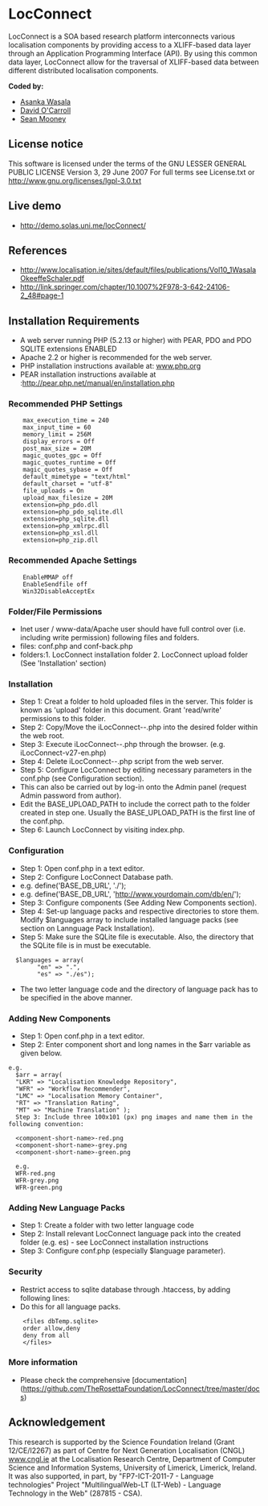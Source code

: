 # LocConnect
LocConnect is a SOA based research platform interconnects various localisation components by providing access to a XLIFF-based data layer through an Application Programming Interface (API). By using this common data layer, LocConnect allow for the traversal of XLIFF-based data between different distributed localisation components.

**Coded by:**
* [Asanka Wasala](https://github.com/Wasala)
* [David O'Carroll](https://github.com/spaceindaver)
* [Sean Mooney](https://github.com/SeanMooney) 

## License notice
This software is licensed under the terms of the GNU LESSER GENERAL PUBLIC LICENSE Version 3, 29 June 2007 For full terms see License.txt or http://www.gnu.org/licenses/lgpl-3.0.txt

## Live demo 
* http://demo.solas.uni.me/locConnect/

## References
* http://www.localisation.ie/sites/default/files/publications/Vol10_1WasalaOkeeffeSchaler.pdf 
* http://link.springer.com/chapter/10.1007%2F978-3-642-24106-2_48#page-1

## Installation Requirements
* A web server running PHP (5.2.13 or higher) with PEAR, PDO and PDO SQLITE extensions ENABLED
* Apache 2.2 or higher is recommended for the web server.
* PHP installation instructions available at: www.php.org
*	PEAR installation instructions available at :http://pear.php.net/manual/en/installation.php
	
###	Recommended PHP Settings
```	
	max_execution_time = 240     
	max_input_time = 60	
	memory_limit = 256M     
	display_errors = Off
	post_max_size = 20M
	magic_quotes_gpc = Off
	magic_quotes_runtime = Off
	magic_quotes_sybase = Off
	default_mimetype = "text/html"
	default_charset = "utf-8"
	file_uploads = On
	upload_max_filesize = 20M
	extension=php_pdo.dll
	extension=php_pdo_sqlite.dll
	extension=php_sqlite.dll
	extension=php_xmlrpc.dll
	extension=php_xsl.dll
	extension=php_zip.dll
```
### Recommended Apache Settings
```
	EnableMMAP off
	EnableSendfile off
	Win32DisableAcceptEx 
```
	
### Folder/File Permissions
* Inet user / www-data/Apache user should have full control over  (i.e. including write permission) following files and folders.
* files: conf.php and conf-back.php
* folders:1. LocConnect installation folder	2. LocConnect upload folder (See 'Installation' section)
	
### Installation
*  Step 1: Creat a folder to hold uploaded files in the server. This folder is known as 'upload' folder in this document. Grant 'read/write' permissions to this folder.
*  Step 2: Copy/Move the iLocConnect-<version>-<language>.php into the desired folder within the web root.
*  Step 3: Execute iLocConnect-<version>-<language>.php through the browser. (e.g. iLocConnect-v27-en.php)
*  Step 4: Delete iLocConnect-<version>-<language>.php script from the web server.
*  Step 5: Configure LocConnect by editing necessary parameters in the conf.php (see Configuration section).
*	This can also be carried out by log-in onto the Admin panel (request Admin password from author).
* Edit the BASE_UPLOAD_PATH to include the correct path to the folder created in step one. Usually the BASE_UPLOAD_PATH is the first line of the conf.php.
* Step 6: Launch LocConnect by visiting index.php.
  
###  Configuration
*  Step 1: Open conf.php in a text editor.
*  Step 2: Configure LocConnect Database path.
*  e.g. define('BASE_DB_URL', './');
*  e.g. define('BASE_DB_URL', 'http://www.yourdomain.com/db/en/');
*  Step 3: Configure components (See Adding New Components section).
*  Step 4: Set-up language packs and respective directories to store them. Modify $languages array to include installed  language packs (see section on Lannguage Pack Installation).
*  Step 5: Make sure the SQLite file is executable. Also, the directory that the SQLite file is in must be executable.
```  
  $languages = array(
		"en" => ".",
		"es" => "./es");
```
*  The two letter language code and the directory of language pack has to be specified in the above manner.
  
###  Adding New Components 
* Step 1: Open conf.php in a text editor.
* Step 2: Enter component short and long names in the $arr variable as given below.
```  
e.g.
  $arr = array(
  "LKR" => "Localisation Knowledge Repository",
  "WFR" => "Workflow Recommender", 
  "LMC" => "Localisation Memory Container", 
  "RT" => "Translation Rating", 
  "MT" => "Machine Translation" );
  Step 3: Include three 100x101 (px) png images and name them in the following convention:

  <component-short-name>-red.png
  <component-short-name>-grey.png
  <component-short-name>-green.png
  
  e.g.
  WFR-red.png
  WFR-grey.png
  WFR-green.png
```
###  Adding New Language Packs
  
* Step 1: Create a folder with two letter language code
* Step 2: Install relevant LocConnect language pack into the created folder (e.g. es) - see LocConnect installation instructions
* Step 3: Configure conf.php (especially $language parameter).
  
### Security
* Restrict access to sqlite database through .htaccess, by adding following lines:
* Do this for all language packs.
```
	<files dbTemp.sqlite>
	order allow,deny
	deny from all
	</files>
```
###  More information
* Please check the comprehensive [documentation] (https://github.com/TheRosettaFoundation/LocConnect/tree/master/docs)

## Acknowledgement
This research is supported by the Science Foundation Ireland (Grant 12/CE/I2267) as part of Centre for Next Generation Localisation (CNGL) www.cngl.ie at the Localisation Research Centre, Department of Computer Science and Information Systems, University of Limerick, Limerick, Ireland. It was also supported, in part, by "FP7-ICT-2011-7 - Language technologies" Project "MultilingualWeb-LT (LT-Web) - Language Technology in the Web" (287815 - CSA).
